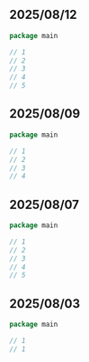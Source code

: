 ## 2025/08/12

```go
package main

// 1
// 2
// 3
// 4
// 5
```

## 2025/08/09

```go
package main

// 1
// 2
// 3
// 4
```

## 2025/08/07

```go
package main

// 1
// 2
// 3
// 4
// 5
```

## 2025/08/03

```go
package main

// 1
// 1
```
